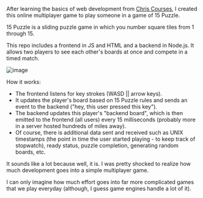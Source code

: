 After learning the basics of web development from [Chris Courses](https://youtu.be/HXquxWtE5vA?si=XqffIVUytveY2Kbd), I created this online multiplayer game to play someone in a game of 15 Puzzle.

15 Puzzle is a sliding puzzle game in which you number square tiles from 1 through 15.

This repo includes a frontend in JS and HTML and a backend in Node.js. It allows two players to see each other's boards at once and compete in a timed match.

![image](https://github.com/KiheiCodes/15PuzzleOnline/assets/80540914/476acfd7-7df0-4438-8bd2-4a71560f1134)


How it works:
- The frontend listens for key strokes (WASD || arrow keys).
- It updates the player's board based on 15 Puzzle rules and sends an event to the backend ("hey, this user pressed this key").
- The backend updates this player's "backend board", which is then emitted to the frontend (all users) every 15 milliseconds (probably more in a server hosted hundreds of miles away).
- Of course, there is additional data sent and received such as UNIX timestamps (the point in time the user started playing - to keep track of stopwatch), ready status, puzzle completion, generating random boards, etc.

It sounds like a lot because well, it is. I was pretty shocked to realize how much development goes into a simple multiplayer game.

I can only imagine how much effort goes into far more complicated games that we play everyday (although, I guess game engines handle a lot of it).
